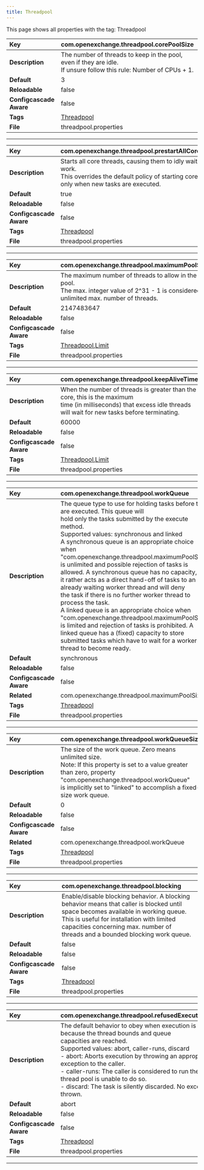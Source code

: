 ```yaml
---
title: Threadpool
---
```


This page shows all properties with the tag: Threadpool

| __Key__ | com.openexchange.threadpool.corePoolSize |
|:----------------|:--------|
| __Description__ | The number of threads to keep in the pool, even if they are idle.<br>If unsure follow this rule: Number of CPUs + 1.<br> |
| __Default__ | 3 |
| __Reloadable__ | false |
| __Configcascade Aware__ | false |
| __Tags__ | <a href="https://documentation.open-xchange.com/latest/middleware/configuration/tags/Threadpool.html">Threadpool</a> |
| __File__ | threadpool.properties |

---
| __Key__ | com.openexchange.threadpool.prestartAllCoreThreads |
|:----------------|:--------|
| __Description__ | Starts all core threads, causing them to idly wait for work.<br>This overrides the default policy of starting core threads only when new tasks are executed. <br> |
| __Default__ | true |
| __Reloadable__ | false |
| __Configcascade Aware__ | false |
| __Tags__ | <a href="https://documentation.open-xchange.com/latest/middleware/configuration/tags/Threadpool.html">Threadpool</a> |
| __File__ | threadpool.properties |

---
| __Key__ | com.openexchange.threadpool.maximumPoolSize |
|:----------------|:--------|
| __Description__ | The maximum number of threads to allow in the pool.<br>The max. integer value of 2^31 - 1 is considered as unlimited max. number of threads.<br> |
| __Default__ | 2147483647 |
| __Reloadable__ | false |
| __Configcascade Aware__ | false |
| __Tags__ | <a href="https://documentation.open-xchange.com/latest/middleware/configuration/tags/Threadpool.html">Threadpool</a>,<a href="https://documentation.open-xchange.com/latest/middleware/configuration/tags/Limit.html">Limit</a> |
| __File__ | threadpool.properties |

---
| __Key__ | com.openexchange.threadpool.keepAliveTime |
|:----------------|:--------|
| __Description__ | When the number of threads is greater than the core, this is the maximum<br>time (in milliseconds) that excess idle threads will wait for new tasks before terminating.<br> |
| __Default__ | 60000 |
| __Reloadable__ | false |
| __Configcascade Aware__ | false |
| __Tags__ | <a href="https://documentation.open-xchange.com/latest/middleware/configuration/tags/Threadpool.html">Threadpool</a>,<a href="https://documentation.open-xchange.com/latest/middleware/configuration/tags/Limit.html">Limit</a> |
| __File__ | threadpool.properties |

---
| __Key__ | com.openexchange.threadpool.workQueue |
|:----------------|:--------|
| __Description__ | The queue type to use for holding tasks before they are executed. This queue will<br>hold only the tasks submitted by the execute method.<br>Supported values: synchronous and linked<br>A synchronous queue is an appropriate choice when "com.openexchange.threadpool.maximumPoolSize"<br>is unlimited and possible rejection of tasks is allowed. A synchronous queue has no capacity,<br>it rather acts as a direct hand-off of tasks to an already waiting worker thread and will deny<br>the task if there is no further worker thread to process the task.<br>A linked queue is an appropriate choice when "com.openexchange.threadpool.maximumPoolSize"<br>is limited and rejection of tasks is prohibited. A linked queue has a (fixed) capacity to store<br>submitted tasks which have to wait for a worker thread to become ready.<br> |
| __Default__ | synchronous |
| __Reloadable__ | false |
| __Configcascade Aware__ | false |
| __Related__ | com.openexchange.threadpool.maximumPoolSize |
| __Tags__ | <a href="https://documentation.open-xchange.com/latest/middleware/configuration/tags/Threadpool.html">Threadpool</a> |
| __File__ | threadpool.properties |

---
| __Key__ | com.openexchange.threadpool.workQueueSize |
|:----------------|:--------|
| __Description__ | The size of the work queue. Zero means unlimited size.<br>Note: If this property is set to a value greater than zero, property "com.openexchange.threadpool.workQueue"<br>is implicitly set to "linked" to accomplish a fixed-size work queue.<br> |
| __Default__ | 0 |
| __Reloadable__ | false |
| __Configcascade Aware__ | false |
| __Related__ | com.openexchange.threadpool.workQueue |
| __Tags__ | <a href="https://documentation.open-xchange.com/latest/middleware/configuration/tags/Threadpool.html">Threadpool</a> |
| __File__ | threadpool.properties |

---
| __Key__ | com.openexchange.threadpool.blocking |
|:----------------|:--------|
| __Description__ | Enable/disable blocking behavior. A blocking behavior means that caller is blocked until space becomes available in working queue.<br>This is useful for installation with limited capacities concerning max. number of threads and a bounded blocking work queue.<br> |
| __Default__ | false |
| __Reloadable__ | false |
| __Configcascade Aware__ | false |
| __Tags__ | <a href="https://documentation.open-xchange.com/latest/middleware/configuration/tags/Threadpool.html">Threadpool</a> |
| __File__ | threadpool.properties |

---
| __Key__ | com.openexchange.threadpool.refusedExecutionBehavior |
|:----------------|:--------|
| __Description__ | The default behavior to obey when execution is blocked because the thread bounds and queue<br>capacities are reached.<br>Supported values: abort, caller-runs, discard<br>- abort: Aborts execution by throwing an appropriate exception to the caller.<br>- caller-runs: The caller is considered to run the task if thread pool is unable to do so.<br>- discard: The task is silently discarded. No exception is thrown.<br> |
| __Default__ | abort |
| __Reloadable__ | false |
| __Configcascade Aware__ | false |
| __Tags__ | <a href="https://documentation.open-xchange.com/latest/middleware/configuration/tags/Threadpool.html">Threadpool</a> |
| __File__ | threadpool.properties |

---
